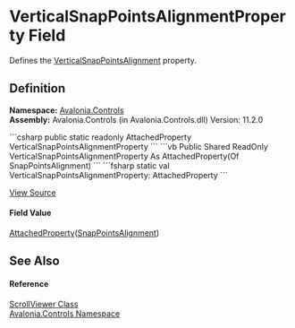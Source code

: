 # VerticalSnapPointsAlignmentProperty Field


Defines the <a href="P_Avalonia_Controls_ScrollViewer_VerticalSnapPointsAlignment">VerticalSnapPointsAlignment</a> property.



## Definition
**Namespace:** <a href="N_Avalonia_Controls">Avalonia.Controls</a>  
**Assembly:** Avalonia.Controls (in Avalonia.Controls.dll) Version: 11.2.0

<Tabs groupId="api-code-preview">
<TabItem value="csharp" label="C#">
```csharp
public static readonly AttachedProperty<SnapPointsAlignment> VerticalSnapPointsAlignmentProperty
```
</TabItem>
<TabItem value="vb" label="VB">
```vb
Public Shared ReadOnly VerticalSnapPointsAlignmentProperty As AttachedProperty(Of SnapPointsAlignment)
```
</TabItem>
<TabItem value="fsharp" label="F#">
```fsharp
static val VerticalSnapPointsAlignmentProperty: AttachedProperty<SnapPointsAlignment>
```
</TabItem>
</Tabs>



<a href="https://github.com/AvaloniaUI/Avalonia/tree/master/src/Avalonia.Controls/ScrollViewer.cs" title="View the source code">View Source</a>



#### Field Value
<a href="T_Avalonia_AttachedProperty_1">AttachedProperty</a>(<a href="T_Avalonia_Controls_Primitives_SnapPointsAlignment">SnapPointsAlignment</a>)

## See Also


#### Reference
<a href="T_Avalonia_Controls_ScrollViewer">ScrollViewer Class</a>  
<a href="N_Avalonia_Controls">Avalonia.Controls Namespace</a>  
